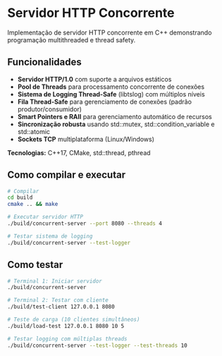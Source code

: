 # Servidor HTTP Concorrente

Implementação de servidor HTTP concorrente em C++ demonstrando programação multithreaded e thread safety.

## Funcionalidades

- **Servidor HTTP/1.0** com suporte a arquivos estáticos
- **Pool de Threads** para processamento concorrente de conexões
- **Sistema de Logging Thread-Safe** (libtslog) com múltiplos níveis
- **Fila Thread-Safe** para gerenciamento de conexões (padrão produtor/consumidor)
- **Smart Pointers e RAII** para gerenciamento automático de recursos
- **Sincronização robusta** usando std::mutex, std::condition_variable e std::atomic
- **Sockets TCP** multiplataforma (Linux/Windows)

**Tecnologias:** C++17, CMake, std::thread, pthread

## Como compilar e executar

```bash
# Compilar
cd build
cmake .. && make

# Executar servidor HTTP
./build/concurrent-server --port 8080 --threads 4

# Testar sistema de logging
./build/concurrent-server --test-logger
```

## Como testar

```bash
# Terminal 1: Iniciar servidor
./build/concurrent-server

# Terminal 2: Testar com cliente
./build/test-client 127.0.0.1 8080

# Teste de carga (10 clientes simultâneos)
./build/load-test 127.0.0.1 8080 10 5

# Testar logging com múltiplas threads
./build/concurrent-server --test-logger --test-threads 10
```
